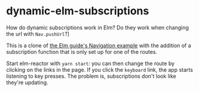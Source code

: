 # dynamic-elm-subscriptions
How do dynamic subscriptions work in Elm? Do they work when changing the url with `Nav.pushUrl`?]

This is a clone of [the Elm guide's Navigation example](https://guide.elm-lang.org/webapps/navigation.html) with the addition of a subscription function that is only set up for one of the routes.

Start elm-reactor with `yarn start`: you can then change the route by clicking on the links in the page. If you click the `keyboard` link, the app starts listening to key presses. The problem is, subscriptions don't look like they're updating.
